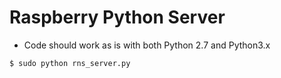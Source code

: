 # Raspberry Python Server

- Code should work as is with both Python 2.7 and Python3.x

```console
$ sudo python rns_server.py
```
